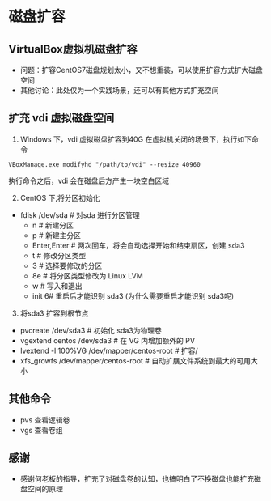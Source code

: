 # 磁盘扩容



## VirtualBox虚拟机磁盘扩容
- 问题：扩容CentOS7磁盘规划太小，又不想重装，可以使用扩容方式扩大磁盘空间
- 其他讨论：此处仅为一个实践场景，还可以有其他方式扩充空间

## 扩充 vdi 虚拟磁盘空间
1. Windows 下，vdi 虚拟磁盘扩容到40G
   在虚拟机关闭的场景下，执行如下命令
```shell
VBoxManage.exe modifyhd "/path/to/vdi" --resize 40960
```
执行命令之后，vdi 会在磁盘后方产生一块空白区域

2. CentOS 下,将分区初始化
- fdisk /dev/sda # 对sda 进行分区管理
  - n # 新建分区
  - p # 新建主分区
  - Enter,Enter #  两次回车，将会自动选择开始和结束扇区，创建 sda3
  - t # 修改分区类型
  - 3 # 选择要修改的分区
  - 8e # 将分区类型修改为 Linux LVM
  - w # 写入和退出
  - init 6#  重启后才能识别  sda3 (为什么需要重启才能识别 sda3呢)

3. 将sda3 扩容到根节点
- pvcreate /dev/sda3 #  初始化 sda3为物理卷
- vgextend centos /dev/sda3 # 在 VG 内增加额外的 PV
- lvextend -l 100%VG /dev/mapper/centos-root # 扩容/
- xfs_growfs /dev/mapper/centos-root # 自动扩展文件系统到最大的可用大小

## 其他命令
- pvs 查看逻辑卷
- vgs 查看卷组

## 感谢
- 感谢何老板的指导，扩充了对磁盘卷的认知，也搞明白了不换磁盘也能扩充磁盘空间的原理

